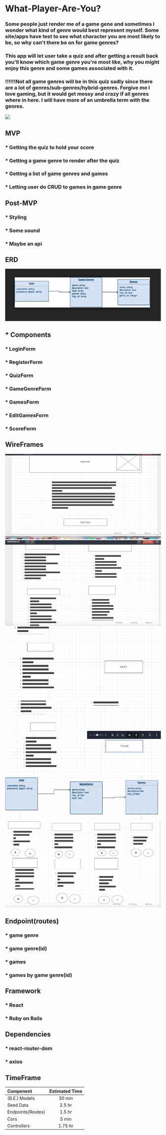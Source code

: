 # What-Player-Are-You?

### Some people just render me of a game gene and sometimes I wonder what kind of genre would best represent myself. Some site/apps have test to see what character you are most likely to be, so why can't there be on for game genres?

### This app will let user take a quiz and after getting a result back you'll know which game genre you're most like, why you might enjoy this genre and some games associated with it.

### !!!!!!Not all game genres will be in this quiz sadly since there are a lot of genres/sub-genres/hybrid-genres. Forgive me I love gaming, but it would get messy and crazy if all genres where in here. I will have more of an umbrella term with the genres.


![](https://media.giphy.com/media/TTy5YmVmhmWhq/giphy.gif)

## MVP
### * Getting the quiz to hold your score
### * Getting a game genre to render after the quiz
### * Getting a list of game genres and games
### * Letting user do CRUD to games in game genre

## Post-MVP
### * Styling
### * Some sound
### * Maybe an api 

## ERD
![](https://github.com/Blackstarstorm/What-Player-Are-You-/blob/master/Screen%20Shot%202019-12-02%20at%2010.46.47%20PM.png) 

##  * Components
### * LoginForm
### * RegisterForm
### * QuizForm
### * GameGenreForm
### * GamesForm
### * EditGamesForm
### * ScoreForm 

## WireFrames
![](https://github.com/Blackstarstorm/What-Player-Are-You-/blob/master/Screen%20Shot%202019-11-28%20at%202.01.17%20PM.png)
![](https://github.com/Blackstarstorm/What-Player-Are-You-/blob/master/Screen%20Shot%202019-11-28%20at%202.01.58%20PM.png)
![](https://github.com/Blackstarstorm/What-Player-Are-You-/blob/master/Screen%20Shot%202019-11-28%20at%202.02.11%20PM.png)
![](https://github.com/Blackstarstorm/What-Player-Are-You-/blob/master/Screen%20Shot%202019-11-28%20at%202.02.30%20PM.png)
![](https://github.com/Blackstarstorm/What-Player-Are-You-/blob/master/Screen%20Shot%202019-11-27%20at%209.31.27%20PM.png)
![](https://github.com/Blackstarstorm/What-Player-Are-You-/blob/master/Screen%20Shot%202019-11-28%20at%201.58.50%20PM.png)

##  Endpoint(routes)
### * game genre
### * game genre(id)
### * games
### * games by game genre(id)

## Framework
### * React
### * Ruby on Rails

## Dependencies
### * react-router-dom
### * axios

## TimeFrame

|Compenent|Estimated Time|
|:---| :---: |
|(B.E.) Models| 30 min|
|Seed Data| 2.5 hr|
|Endpoints(Routes)| 1.5 hr|
|Cors|5 min|
|Controllers|1.75 hr|


